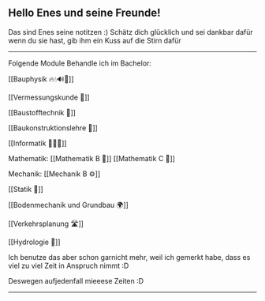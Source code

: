 ## Hello Enes und seine Freunde!

Das sind Enes seine notitzen :) Schätz dich glücklich und sei dankbar dafür wenn du sie hast, gib ihm ein Kuss auf die Stirn dafür

---

Folgende Module Behandle ich im Bachelor:

[[Bauphysik 🔥💧🔊🧯]]

[[Vermessungskunde 📏]]

[[Baustofftechnik 🧪]]

[[Baukonstruktionslehre 📐]]

[[Informatik 🧑🏽‍💻]]

Mathematik:
[[Mathematik B 🧮]]
[[Mathematik C 🧮]]

Mechanik:
[[Mechanik B ⚙️]]

[[Statik 🌉]]

[[Bodenmechanik und Grundbau 🌍]]

[[Verkehrsplanung 🛣]]

[[Hydrologie 🚰]]

Ich benutze das aber schon garnicht mehr, weil ich gemerkt habe, dass es viel zu viel Zeit in Anspruch nimmt :D

Deswegen aufjedenfall mieeese Zeiten :D 


---

